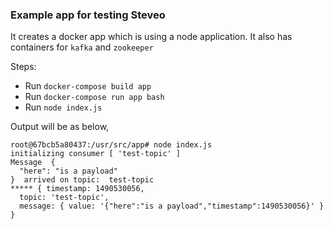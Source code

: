 ### Example app for testing Steveo

It creates a docker app which is using a node application. It also has containers for `kafka` and `zookeeper`

Steps:

  - Run `docker-compose build app`
  - Run `docker-compose run app bash`
  - Run `node index.js`

  Output will be as below,

  ```shell
  root@67bcb5a80437:/usr/src/app# node index.js
  initializing consumer [ 'test-topic' ]
  Message  {
    "here": "is a payload"
  }  arrived on topic:  test-topic
  ***** { timestamp: 1490530056,
    topic: 'test-topic',
    message: { value: '{"here":"is a payload","timestamp":1490530056}' } }
  ```
